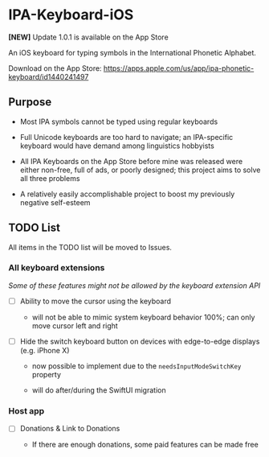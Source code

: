# IPA-Keyboard-iOS

**[NEW]** Update 1.0.1 is available on the App Store

An iOS keyboard for typing symbols in the International Phonetic Alphabet. 

Download on the App Store: https://apps.apple.com/us/app/ipa-phonetic-keyboard/id1440241497

## Purpose

- Most IPA symbols cannot be typed using regular keyboards

- Full Unicode keyboards are too hard to navigate; an IPA-specific keyboard would have demand among linguistics hobbyists

- All IPA Keyboards on the App Store before mine was released were either non-free, full of ads, or poorly designed; this project aims to solve all three problems

- A relatively easily accomplishable project to boost my previously negative self-esteem

## TODO List

All items in the TODO list will be moved to Issues.

### All keyboard extensions

_Some of these features might not be allowed by the keyboard extension API_

- [ ] Ability to move the cursor using the keyboard

  * will not be able to mimic system keyboard behavior 100%; can only move cursor left and right

- [ ] Hide the switch keyboard button on devices with edge-to-edge displays (e.g. iPhone X)

  * now possible to implement due to the `needsInputModeSwitchKey` property

  * will do after/during the SwiftUI migration

### Host app

- [ ] Donations & Link to Donations 

  * If there are enough donations, some paid features can be made free

